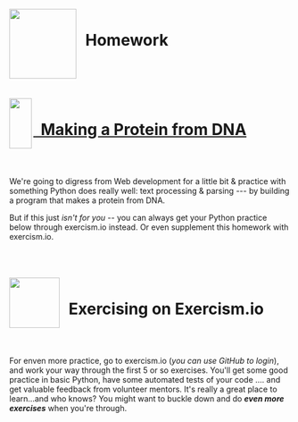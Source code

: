 <link rel="stylesheet" type="text/css" href="../../styles/base.css">

<br>

<img align="left" width="120" height="125" src="../../images/Homework.png">
<p vertical-align="middle"><h1>&nbsp; Homework</h1></p>

<br>

<br>

<br>

<br>


<img align="left" height="90" width="40" src="../../images/dna.png">
<p vertical-align="middle"><a href="./RNA-Transcription/README.md"><h1>&nbsp; Making a Protein from DNA</h1></a></p>

<br>

<br>

We're going to digress from Web development for a little bit & practice with something Python does really well:  text processing & parsing --- by building a program that makes a protein from DNA.

But if this  just _isn't for you_ -- you can always get your Python practice below through exercism.io instead.  Or even supplement this homework with exercism.io.

<br>

<br>

<br>

<img align="left" width="90" src="../../images/exercism.png">
<p vertical-align="middle"><h1>&nbsp; Exercising on Exercism.io</h1></p>

<br>

<br>

For enven more practice, go to exercism.io  (_you can use GitHub to login_), and work your way through the first 5 or so exercises.  You'll get some good practice in basic Python, have some automated tests of your code .... and get valuable feedback from volunteer mentors.  It's really a great place to learn...and who knows?  You might want to buckle down and do _**even more exercises**_ when you're through.

<br>
